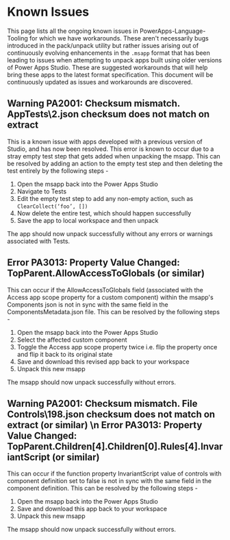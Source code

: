 # Known Issues

This page lists all the ongoing known issues in PowerApps-Language-Tooling for which we have workarounds. These aren't necessarily bugs introduced in the pack/unpack utility but rather issues arising out of continuously evolving enhancements in the `.msapp` format that has been leading to issues when attempting to unpack apps built using older versions of Power Apps Studio. These are suggested workarounds that will help bring these apps to the latest format specification. This document will be continuously updated as issues and workarounds are discovered.

## Warning PA2001: Checksum mismatch. AppTests\2.json checksum does not match on extract

This is a known issue with apps developed with a previous version of Studio, and has now been resolved. This error is known to occur due to a stray empty test step that gets added when unpacking the msapp. This can be resolved by adding an action to the empty test step and then deleting the test entirely by the following steps -

1. Open the msapp back into the Power Apps Studio
2. Navigate to Tests
3. Edit the empty test step to add any non-empty action, such as `ClearCollect(‘foo’, [])`
4. Now delete the entire test, which should happen successfully
5. Save the app to local workspace and then unpack

The app should now unpack successfully without any errors or warnings associated with Tests.

## Error PA3013: Property Value Changed: TopParent.AllowAccessToGlobals (or similar)

This can occur if the AllowAccessToGlobals field (associated with the Access app scope property for a custom component) within the msapp's Components json is not in sync with the same field in the ComponentsMetadata.json file. This can be resolved by the following steps -

1. Open the msapp back into the Power Apps Studio
2. Select the affected custom component
3. Toggle the Access app scope property twice i.e. flip the property once and flip it back to its original state
4. Save and download this revised app back to your workspace
5. Unpack this new msapp

The msapp should now unpack successfully without errors.

## Warning PA2001: Checksum mismatch. File Controls\198.json checksum does not match on extract (or similar) \n Error   PA3013: Property Value Changed: TopParent.Children[4].Children[0].Rules[4].InvariantScript (or similar)

This can occur if the function property InvariantScript value of controls with component definition set to false is not in sync with the same field in the component definition. This can be resolved by the following steps -

1. Open the msapp back into the Power Apps Studio
2. Save and download this app back to your workspace
3. Unpack this new msapp

The msapp should now unpack successfully without errors.
